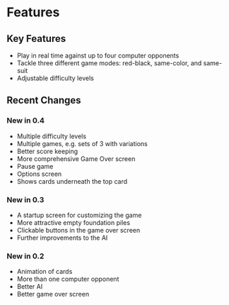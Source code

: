 # Features #

## Key Features ##
  * Play in real time against up to four computer opponents
  * Tackle three different game modes: red-black, same-color, and same-suit
  * Adjustable difficulty levels

## Recent Changes ##

### New in 0.4 ###
  * Multiple difficulty levels
  * Multiple games, e.g. sets of 3 with variations
  * Better score keeping
  * More comprehensive Game Over screen
  * Pause game
  * Options screen
  * Shows cards underneath the top card

### New in 0.3 ###
  * A startup screen for customizing the game
  * More attractive empty foundation piles
  * Clickable buttons in the game over screen
  * Further improvements to the AI

### New in 0.2 ###
  * Animation of cards
  * More than one computer opponent
  * Better AI
  * Better game over screen
